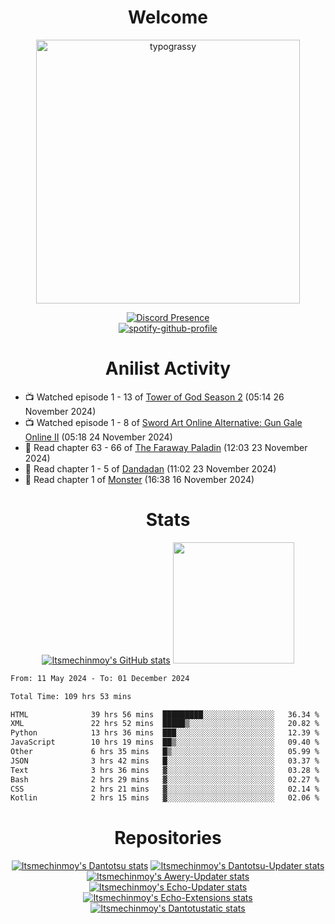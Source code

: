 <div align="center">

# Welcome
<a href="https://github.com/kawarimidoll/typograssy">
    <img alt="typograssy" src="https://typograssy.deno.dev/api?text=%E3%82%88%E3%81%86%E3%81%93%E3%81%9D%E3%81%BF%E3%81%AA%E3%81%95%E3%82%93%20-%20Itsmechinmoy--&&l0=none&l1=82d9d0&l2=027353&l3=038c4c&l4=01402e&bg=none&frame=none&speed=100&comment=" width="421.99">
</a>

[![Discord Presence](https://lanyard.cnrad.dev/api/523539866311720963?theme=dark&bg=Oe1116&animated=false&hideDiscrim=true&borderRadius=30px&hideActivity=whenNotUsed)](https://discord.com/users/523539866311720963)<br>
[![spotify-github-profile](https://spotify-github-profile.kittinanx.com/api/view?uid=31zczwoe3obxakjgkio7anubhkaq&cover_image=true&theme=novatorem&show_offline=true&background_color=121212&interchange=false&bar_color=53b14f&bar_color=ffffff&bar_color_cover=false)](https://spotify-github-profile.vercel.app/api/view?uid=31zczwoe3obxakjgkio7anubhkaq&redirect=true)
</div>

<div align="center">

# Anilist Activity
</div>
<!-- ANILIST_ACTIVITY:start -->

-   📺 Watched episode 1 - 13 of [Tower of God Season 2](https://anilist.co/anime/153406) (05:14 26 November 2024)
-   📺 Watched episode 1 - 8 of [Sword Art Online Alternative: Gun Gale Online II](https://anilist.co/anime/167141) (05:18 24 November 2024)
-   📖 Read chapter 63 - 66 of [The Faraway Paladin](https://anilist.co/manga/101521) (12:03 23 November 2024)
-   📖 Read chapter 1 - 5 of [Dandadan](https://anilist.co/manga/132029) (11:02 23 November 2024)
-   📖 Read chapter 1 of [Monster](https://anilist.co/manga/30001) (16:38 16 November 2024)

<!-- ANILIST_ACTIVITY:end -->
<div align="center">
    
# Stats
[![Itsmechinmoy's GitHub stats](https://github-readme-stats.vercel.app/api?username=itsmechinmoy&show_icons=true&theme=algolia)](https://github.com/anuraghazra/github-readme-stats)
<img src="https://github-readme-stackoverflow.vercel.app/?userID=25004176&theme=dark" height="194"/>
</div>
<!--START_SECTION:waka-->

```txt
From: 11 May 2024 - To: 01 December 2024

Total Time: 109 hrs 53 mins

HTML              39 hrs 56 mins  █████████░░░░░░░░░░░░░░░░   36.34 %
XML               22 hrs 52 mins  █████▒░░░░░░░░░░░░░░░░░░░   20.82 %
Python            13 hrs 36 mins  ███░░░░░░░░░░░░░░░░░░░░░░   12.39 %
JavaScript        10 hrs 19 mins  ██▒░░░░░░░░░░░░░░░░░░░░░░   09.40 %
Other             6 hrs 35 mins   █▒░░░░░░░░░░░░░░░░░░░░░░░   05.99 %
JSON              3 hrs 42 mins   █░░░░░░░░░░░░░░░░░░░░░░░░   03.37 %
Text              3 hrs 36 mins   ▓░░░░░░░░░░░░░░░░░░░░░░░░   03.28 %
Bash              2 hrs 29 mins   ▓░░░░░░░░░░░░░░░░░░░░░░░░   02.27 %
CSS               2 hrs 21 mins   ▓░░░░░░░░░░░░░░░░░░░░░░░░   02.14 %
Kotlin            2 hrs 15 mins   ▓░░░░░░░░░░░░░░░░░░░░░░░░   02.06 %
```

<!--END_SECTION:waka-->
<div align="center">

# Repositories
[![Itsmechinmoy's Dantotsu stats](https://github-readme-stats.vercel.app/api/pin/?username=itsmechinmoy&repo=dantotsu&show_icons=true&theme=algolia&description_lines_count=1)](https://github.com/itsmechinmoy/dantotsu)
[![Itsmechinmoy's Dantotsu-Updater stats](https://github-readme-stats.vercel.app/api/pin/?username=itsmechinmoy&repo=dantotsu-updater&show_icons=true&theme=algolia&description_lines_count=1)](https://github.com/itsmechinmoy/dantotsu-updater)
[![Itsmechinmoy's Awery-Updater stats](https://github-readme-stats.vercel.app/api/pin/?username=itsmechinmoy&repo=awery-updater&show_icons=true&theme=algolia&description_lines_count=1)](https://github.com/itsmechinmoy/awery-updater)
[![Itsmechinmoy's Echo-Updater stats](https://github-readme-stats.vercel.app/api/pin/?username=itsmechinmoy&repo=echo-updater&show_icons=true&theme=algolia&description_lines_count=1)](https://github.com/itsmechinmoy/echo-updater)
[![Itsmechinmoy's Echo-Extensions stats](https://github-readme-stats.vercel.app/api/pin/?username=itsmechinmoy&repo=echo-extensions&show_icons=true&theme=algolia&description_lines_count=1)](https://github.com/itsmechinmoy/echo-extensions)
[![Itsmechinmoy's Dantotustatic stats](https://github-readme-stats.vercel.app/api/pin/?username=itsmechinmoy&repo=dantotustatic&show_icons=true&theme=algolia&description_lines_count=1)](https://github.com/itsmechinmoy/dantotustatic)
</div>
